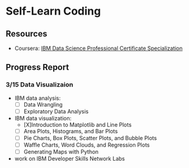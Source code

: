 # Self-Learn Coding

## Resources
- Coursera: [IBM Data Science Professional Certificate Specialization](https://www.coursera.org/specializations/ibm-data-science-professional-certificate)

## Progress Report
### 3/15 Data Visualizaion
- IBM data analysis:
  - [ ] Data Wrangling
  - [ ] Exploratory Data Analysis
- IBM data visualization:
  - [X]Introduction to Matplotlib and Line Plots
  - [ ] Area Plots, Histograms, and Bar Plots
  - [ ] Pie Charts, Box Plots, Scatter Plots, and Bubble Plots
  - [ ] Waffle Charts, Word Clouds, and Regression Plots
  - [ ] Generating Maps with Python
- work on IBM Developer Skills Network Labs
